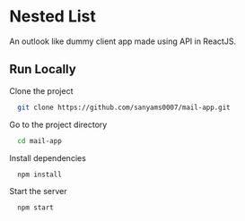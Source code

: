 # Nested List

An outlook like dummy client app made using API in ReactJS.

## Run Locally

Clone the project

```bash
  git clone https://github.com/sanyams0007/mail-app.git
```

Go to the project directory

```bash
  cd mail-app
```

Install dependencies

```bash
  npm install
```

Start the server

```bash
  npm start
```
